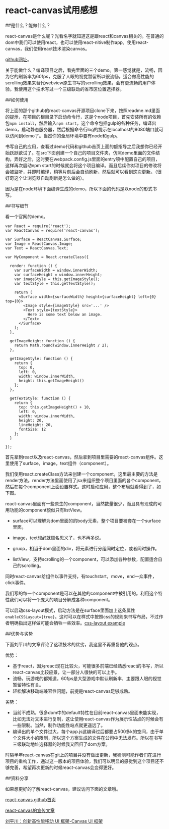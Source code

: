 # react-canvas试用感想



##是什么？能做什么？

react-canvas是什么呢？光看名字就知道这是跟react和canvas相关的。在普通的dom中我们可以使用react，也可以使用react-nitive制作app。使用react-canvas，我们使用react技术渲染canvas。

[github网址](https://github.com/Flipboard/react-canvas)。

关于能做什么？编译项目之后，看完里面的三个demo。第一感觉就是，流畅，因为它的刷新率为60fps，克服了人眼的视觉暂留所以很流畅。适合做高性能的scrolling效果来替代webview原生书写的scrolling效果，会有更流畅的用户体验。我使用这个技术写过一个三级联动的省市区位置选择器。

##如何使用

将上面的那个github的react-canvas开源项目clone下来，按照readme.md里面的提示，在项目的根目录下启动命令行，这是个node项目，首先安装所有的依赖包``npm install``，然后输入``npm start``，这个命令包括gulp的各种任务，编译出demo，启动静态服务器，然后根据命令行log的提示在localhost的8080端口就可以访问到demo了。当然你的全局环境中要有node和gulp。

书写自己的应用，查看过demo代码和github首页上面的额指导之后我想你已经开始跃跃欲试了。在src下面创建一个自己的项目文件夹，仿照demo里面的文件结构，弄好之后，这时要在webpack.config.js里面的entry项中配置自己的项目，这样再次启动npm start的时候就会将这个项目编译。而且后续你对项目的修改将会被监听，并即时编译，稍等片刻后会自动刷新，然后就可以看到这次更新。（很好奇这个让浏览器自动刷新是怎么做的）。

因为是在node环境下面编译生成的demo，所以下面的代码是以node的形式书写。

##书写细节

看一个官网的demo。

````
var React = require('react');
var ReactCanvas = require('react-canvas');

var Surface = ReactCanvas.Surface;
var Image = ReactCanvas.Image;
var Text = ReactCanvas.Text;

var MyComponent = React.createClass({

  render: function () {
    var surfaceWidth = window.innerWidth;
    var surfaceHeight = window.innerHeight;
    var imageStyle = this.getImageStyle();
    var textStyle = this.getTextStyle();

    return (
      <Surface width={surfaceWidth} height={surfaceHeight} left={0} top={0}>
        <Image style={imageStyle} src='...' />
        <Text style={textStyle}>
          Here is some text below an image.
        </Text>
      </Surface>
    );
  },

  getImageHeight: function () {
    return Math.round(window.innerHeight / 2);
  },

  getImageStyle: function () {
    return {
      top: 0,
      left: 0,
      width: window.innerWidth,
      height: this.getImageHeight()
    };
  },

  getTextStyle: function () {
    return {
      top: this.getImageHeight() + 10,
      left: 0,
      width: window.innerWidth,
      height: 20,
      lineHeight: 20,
      fontSize: 12
    };
  }

});
````

首先拿到react以及react-canvas，然后拿到项目里需要的react-canvas组件。这里使用了surface，image，text组件（component）。

我们使用react.createClass方法来创建一个component，这里最主要的方法是render方法。render方法里面使用了jsx来组织整个项目里面的各个component，然后在每个component上面设置样式。这时启动应用，整个布局就看得到了，如下图。

react-canvas里面有一些原生的component，当然数量很少，而且具有现成的可用功能的component貌似只有listView。

- surface可以理解为dom里面的的body元素，整个项目要被套在一个surface里面。

- image，text想必就顾名思义了，也不再多说。

- gruop，相当于dom里面的div，将元素进行分组同时定位，或者同时操作。

- listView，支持scrolling的一个component，可以添加各种参数，配置适合自己的scrolling。

同时react-canvas给组件以事件支持，有touchstart，move，end一众事件，click事件。

我们写的每一个component是可以在其他的component中被引用的。利用这个特性我们可以将一个庞大的项目分解成各种component。

可以启动css-layout模式，启动方法是在surface里面加上这条属性`` enableCSSLayout={true}``。这时可以在样式中按照css的规则来书写布局，不过作者明确指出这样做可能会牺牲一些效率。[css-layout example](https://github.com/Flipboard/react-canvas/blob/master/examples/css-layout/app.js)

##优势与劣势

下面刘平川的文章评论了这项技术的优劣，我这里不再重复他的观点。

优势：

- 基于react，因为react现在比较火，可能很多前端已经熟悉react的书写，所以react-canvas比较应景，让一部分人很快的可以上手。
- 流畅，玩游戏的都知道，60fps是大型游戏中默认刷新率，主要跟人眼的视觉暂留特性有关。
- 轻松解决移动端兼容性问题，前提是react-canvas足够成熟。

劣势：

- 当前不成熟，很多dom中的default特性在目前react-canvas里面未能实现，比如无法对文本进行复制，这让使用react-canvas作为展示性站点的时候会有一些限制。当然，制作功能性站点就更遥远了。
- 编译出的单个文件过大，每个app.js这编译过后都要占500多k的空间，由于单个文件大小的限制，所以这个方案生成的文件在公司中无法发布。所以在书写三级联动地址选择器的时候我又回归了dom方案。

时隔半年react-canvas在git上的项目并没有做出更新，我猜测可能作者们在进行项目的重构工作，通过这一版本的项目体验，我们可以明显的感觉到这个项目还不够完善，希望再次更新的时候react-canvas会变得更好。

##资料分享

如果想更好的了解react-canvas，建议访问下面的文章哦。

[react-canvas github首页](https://github.com/Flipboard/react-canvas)

[react-canvas的宣传文章](http://engineering.flipboard.com/2015/02/mobile-web/)

[刘平川：创新高性能移动 UI 框架-Canvas UI 框架](http://www.infoq.com/cn/articles/innovative-high-performance-mobile-ui-framework-canvas)


